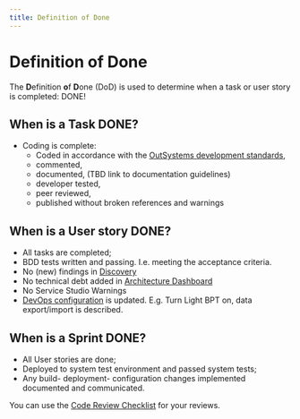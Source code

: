 ```yaml
---
title: Definition of Done
---
```


# Definition of Done

The **D**efinition **o**f **D**one (DoD) is used to determine when a task or user story is completed: DONE!

## When is a Task DONE?

* Coding is complete:
    * Coded in accordance with the [OutSystems development standards](index.md),
    * commented,
    * documented, (TBD link to documentation guidelines)
    * developer tested,
    * peer reviewed,
    * published without broken references and warnings

## When is a User story DONE?

* All tasks are completed;
* BDD tests written and passing. I.e. meeting the acceptance criteria.
* No (new) findings in [Discovery](https://www.outsystems.com/forge/component-overview/409/discovery)
* No technical debt added in [Architecture Dashboard](https://www.outsystems.com/platform/architecture-dashboard/)
* No Service Studio Warnings
* [DevOps configuration](TBD) is updated. E.g. Turn Light BPT on, data export/import is described.

## When is a Sprint DONE?

* All User stories are done;
* Deployed to system test environment and passed system tests;
* Any build- deployment- configuration changes implemented documented and communicated.

You can use the [Code Review Checklist](8-CodeReviewChecklist.md) for your reviews.
